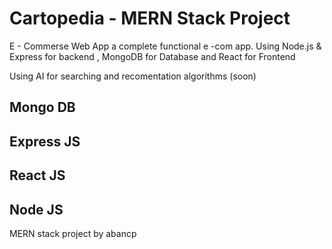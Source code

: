 # Cartopedia -  MERN Stack Project
 E - Commerse Web App
 a complete functional e -com app. Using Node.js & Express for backend , MongoDB for Database and React for Frontend

 Using AI for searching and recomentation algorithms (soon)


## Mongo DB  
## Express JS
## React JS
## Node JS
 



MERN stack project by abancp
 